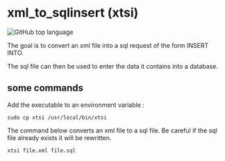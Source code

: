 # xml_to_sqlinsert  (xtsi)
![GitHub top language](https://img.shields.io/github/languages/top/Kallaran/xml_to_sqlinsert)

The goal is to convert an xml file into a sql request of the form INSERT INTO.

The sql file can then be used to enter the data it contains into a database.


## some commands

Add the executable to an environment variable :
```
sudo cp xtsi /usr/local/bin/xtsi
```

The command below converts an xml file to a sql file. Be careful if the sql file already exists it will be rewritten.
```
xtsi file.xml file.sql
```


